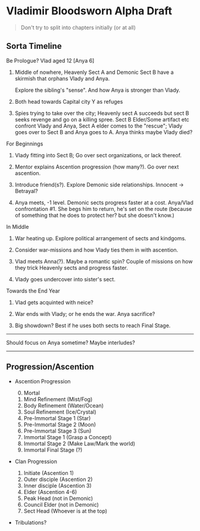 # Vladimir Bloodsworn Alpha Draft

> Don't try to split into chapters initially (or at all)

## Sorta Timeline

Be Prologue? Vlad aged 12 [Anya 6]

1. Middle of nowhere, Heavenly Sect A and Demonic Sect B have a skirmish that orphans Vlady and Anya.

   Explore the sibling's "sense". And how Anya is stronger than Vlady.

2. Both head towards Capital city Y as refuges

3. Spies trying to take over the city; Heavenly sect A succeeds but sect B seeks revenge and go on a killing spree. Sect B Elder/Some artifact etc confront Vlady and Anya, Sect A elder comes to the "rescue"; Vlady goes over to Sect B and Anya goes to A. Anya thinks maybe Vlady died?

For Beginnings

1. Vlady fitting into Sect B; Go over sect organizations, or lack thereof.

2. Mentor explains Ascention progression (how many?). Go over next ascention.

3. Introduce friend(s?). Explore Demonic side relationships. Innocent -> Betrayal?

4. Anya meets, -1 level. Demonic sects progress faster at a cost. Anya/Vlad confrontation #1. She begs him to return, he's set on the route (because of something that he does to protect her? but she doesn't know.)

In Middle

1. War heating up. Explore political arrangement of sects and kindgoms.

2. Consider war-missions and how Vlady ties them in with ascention.

3. Vlad meets Anna(?). Maybe a romantic spin? Couple of missions on how they trick Heavenly sects and progress faster.

4. Vlady goes undercover into sister's sect.

Towards the End Year

1. Vlad gets acquinted with neice?

2. War ends with Vlady; or he ends the war. Anya sacrifice?

3. Big showdown? Best if he uses both sects to reach Final Stage.

---

Should focus on Anya sometime? Maybe interludes?

---

## Progression/Ascention

- Ascention Progression

  0. Mortal
  1. Mind Refinement (Mist/Fog)
  2. Body Refinement (Water/Ocean)
  3. Soul Refinement (Ice/Crystal)
  4. Pre-Immortal Stage 1 (Star)
  5. Pre-Immortal Stage 2 (Moon)
  6. Pre-Immortal Stage 3 (Sun)
  7. Immortal Stage 1 (Grasp a Concept)
  8. Immortal Stage 2 (Make Law/Mark the world)
  9. Immortal Final Stage (?)

- Clan Progression

  1. Initiate (Ascention 1)
  2. Outer disciple (Ascention 2)
  3. Inner disciple (Ascention 3)
  4. Elder (Ascention 4-6)
  5. Peak Head (not in Demonic)
  6. Council Elder (not in Demonic)
  7. Sect Head (Whoever is at the top)

- Tribulations?
